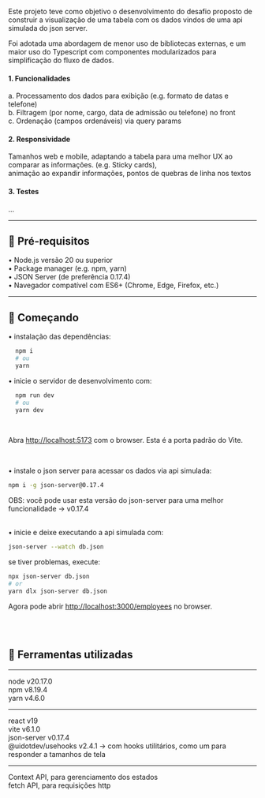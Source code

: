 Este projeto teve como objetivo o desenvolvimento do desafio proposto de construir a visualização de uma tabela com os dados vindos de uma api simulada do json server.

Foi adotada uma abordagem de menor uso de bibliotecas externas, e um maior uso do Typescript com
componentes modularizados para simplificação do fluxo de dados.

#### 1. Funcionalidades <br>
  a. Processamento dos dados para exibição (e.g. formato de datas e telefone) <br>
  b. Filtragem (por nome, cargo, data de admissão ou telefone) no front <br>
  c. Ordenação (campos ordenáveis) via query params
  
#### 2. Responsividade <br>
   Tamanhos web e mobile, adaptando a tabela para uma melhor UX ao comparar as informações. (e.g. Sticky cards), <br>
   animação ao expandir informações, pontos de quebras de linha nos textos
   
#### 3. Testes <br>
  ...
  
---

## :page_facing_up: Pré-requisitos

• Node.js versão 20 ou superior <br>
• Package manager (e.g. npm, yarn) <br>
• JSON Server (de preferência 0.17.4) <br>
• Navegador compatível com ES6+ (Chrome, Edge, Firefox, etc.) <br>

---

## :rocket: Começando

• instalação das dependências:
```bash
  npm i
  # ou
  yarn
```

• inicie o servidor de desenvolvimento com: 
```bash
  npm run dev
  # ou
  yarn dev
```
<br>

Abra [http://localhost:5173](http://localhost:5173) com o browser. Esta é a porta padrão do Vite.

<br>

• instale o json server para acessar os dados via api simulada: <br>

```bash
npm i -g json-server@0.17.4
```

OBS: você pode usar esta versão do json-server para uma melhor funcionalidade → v0.17.4 <br>
<br>

• inicie e deixe executando a api simulada com:
```bash
json-server --watch db.json
```

se tiver problemas, execute: 
```bash
npx json-server db.json 
# or 
yarn dlx json-server db.json
```
Agora pode abrir [http://localhost:3000/employees](http://localhost:3000/employees) no browser.

<br>
<br>

## 🔨 Ferramentas utilizadas

---
node v20.17.0 <br> 
npm v8.19.4 <br> 
yarn v4.6.0

---
react v19 <br> 
vite v6.1.0 <br> 
json-server v0.17.4 <br> 
@uidotdev/usehooks v2.4.1 → com hooks utilitários, como um para responder a tamanhos de tela

---

Context API, para gerenciamento dos estados <br> 
fetch API, para requisições http
